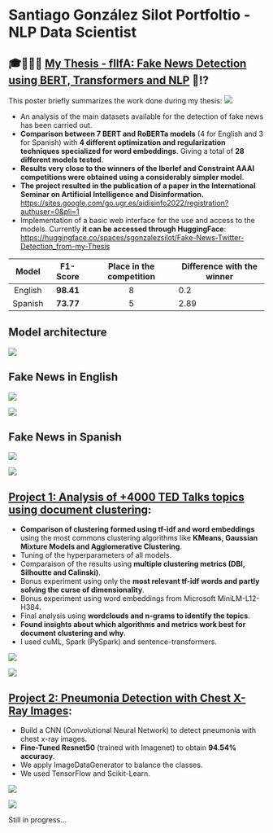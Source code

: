 # Santiago González Silot Portfoltio - NLP Data Scientist




## 🎓👨🏽‍💻 [My Thesis - fIlfA: Fake News Detection using BERT, Transformers and NLP](https://github.com/sgonzalezsilot/Thesis-FakeNewsDetection) 📰⁉️

This poster briefly summarizes the work done during my thesis:
![](images/poster_TFG.png)


* An analysis of the main datasets available for the detection of fake news has been carried out. 
* **Comparison between 7 BERT and RoBERTa models** (4 for English and 3 for Spanish) with **4 different optimization and regularization techniques specialized for word embeddings**. Giving a total of **28 different models tested**.
* **Results very close to the winners of the Iberlef and Constraint AAAI competitions were obtained using a considerably simpler model**.
* **The project resulted in the publication of a paper in the International Seminar on Artificial Intelligence and Disinformation.** https://sites.google.com/go.ugr.es/aidisinfo2022/registration?authuser=0&pli=1
* Implementation of a basic web interface for the use and access to the models. Currently **it can be accessed through HuggingFace**: 
https://huggingface.co/spaces/sgonzalezsilot/Fake-News-Twitter-Detection_from-my-Thesis

|  Model  |  F1-Score | Place in the competition | Difference with the winner |
|:-------:|:---------:|:------------------------:|----------------------------|
| English | **98.41** |             8            | 0.2                        |
| Spanish | **73.77** |             5            | 2.89                       |

## Model architecture
![](images/model_plot.png)

## Fake News in English
![](images/resultados_constraint.png)

![](images/mc_ingles.png)


## Fake News in Spanish
![](images/resultados_iberlef.png)

![](images/mc_español.png)


## [Project 1: Analysis of +4000 TED Talks topics using document clustering](https://github.com/sgonzalezsilot/TedTalksClustering): 
* **Comparison of clustering formed using tf-idf and word embeddings** using the most commons clustering algorithms like **KMeans, Gaussian Mixture Models and Agglomerative Clustering**.
* Tuning of the hyperparameters of all models.
* Comparaison of the results using **multiple clustering metrics (DBI, Silhoutte and Calinski)**.
* Bonus experiment using only the **most relevant tf-idf words and partly solving the curse of dimensionality**.
* Bonus experiment using word embeddings from Microsoft MiniLM-L12-H384.
* Final analysis using **wordclouds and n-grams to identify the topics**.
* **Found insights about which algorithms and metrics work best for document clustering and why**.
* I used cuML, Spark (PySpark) and sentence-transformers.

![](images/Clusters_KMeans.png)

![](images/Clusters_GMM.png)


## [Project 2: Pneumonia Detection with Chest X-Ray Images](https://github.com/sgonzalezsilot/FinalProjectComputerVision): 
* Build a CNN (Convolutional Neural Network) to detect pneumonia with chest x-ray images.
* **Fine-Tuned Resnet50** (trained with Imagenet) to obtain **94.54% accuracy**.
* We apply ImageDataGenerator to balance the classes.
* We used TensorFlow and Scikit-Learn.

![](images/ROC.png)

![](images/matriz.png)

Still in progress...
